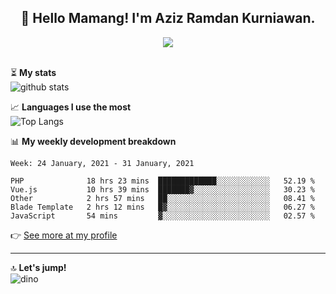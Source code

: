 <h2 align="center">👋 Hello Mamang! I'm Aziz Ramdan Kurniawan.</h2>  
<p align="center">
  <img src="https://komarev.com/ghpvc/?username=azizramdan"> <br><br>
</p>
    
⏳ **My stats**  
![github stats](https://github-readme-stats.vercel.app/api?username=azizramdan&show_icons=true&count_private=true&title_color=000&hide_border=true&hide_title=true)  

📈 **Languages I use the most**  
![Top Langs](https://github-readme-stats.vercel.app/api/top-langs/?username=azizramdan&layout=compact&langs_count=6&hide=tsql&hide_border=true&hide_title=true&exclude_repo=Futsal-Go,Futsal-Go-Admin,Sistem-Informasi-Sensus-Harian-Rawat-Inap)  

📊 **My weekly development breakdown**
<!--START_SECTION:waka-->
```text
Week: 24 January, 2021 - 31 January, 2021

PHP              18 hrs 23 mins  █████████████░░░░░░░░░░░░   52.19 % 
Vue.js           10 hrs 39 mins  ███████▓░░░░░░░░░░░░░░░░░   30.23 % 
Other            2 hrs 57 mins   ██░░░░░░░░░░░░░░░░░░░░░░░   08.41 % 
Blade Template   2 hrs 12 mins   █▓░░░░░░░░░░░░░░░░░░░░░░░   06.27 % 
JavaScript       54 mins         ▓░░░░░░░░░░░░░░░░░░░░░░░░   02.57 % 
```
<!--END_SECTION:waka-->
👉 [See more at my profile](https://wakatime.com/@azizramdan)
***
🔝 **Let's jump!**  
![dino](https://raw.githubusercontent.com/azizramdan/azizramdan/master/dino.gif)  
